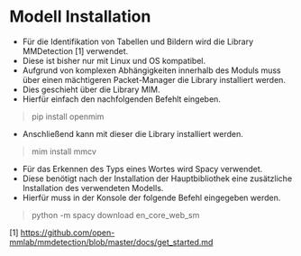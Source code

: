 

# Modell Installation
- Für die Identifikation von Tabellen und Bildern wird die Library MMDetection [1]   verwendet.
- Diese ist bisher nur mit Linux und OS kompatibel.
- Aufgrund von komplexen Abhängigkeiten innerhalb des Moduls muss über einen mächtigeren Packet-Manager die Library installiert werden.
- Dies geschieht über die Library MIM.
- Hierfür einfach den nachfolgenden Befehlt eingeben.
> pip install openmim
- Anschließend kann mit dieser die Library installiert werden.
> mim install mmcv

- Für das Erkennen des Typs eines Wortes wird Spacy verwendet.
- Diese benötigt nach der Installation der Hauptbibliothek eine zusätzliche Installation des verwendeten Modells.
- Hierfür muss in der Konsole der folgende Befehl eingegeben werden.
> python -m spacy download en_core_web_sm


[1] https://github.com/open-mmlab/mmdetection/blob/master/docs/get_started.md
